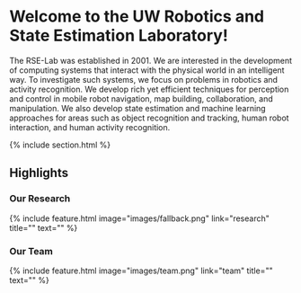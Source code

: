 ---
---

# Welcome to the UW Robotics and State Estimation Laboratory! 

The RSE-Lab was established in 2001. We are interested in the development of computing systems that interact with the physical world in an intelligent way. To investigate such systems, we focus on problems in robotics and activity recognition. We develop rich yet efficient techniques for perception and control in mobile robot navigation, map building, collaboration, and manipulation. We also develop state estimation and machine learning approaches for areas such as object recognition and tracking, human robot interaction, and human activity recognition.

{% include section.html %}

## Highlights

<div class="highlights-row">

  <div class="feature-wrapper">
    <h3>Our Research</h3>
    {% include feature.html
      image="images/fallback.png"
      link="research"
      title=""
      text=""
    %}
  </div>

  <div class="feature-wrapper">
    <h3>Our Team</h3>
    {% include feature.html
      image="images/team.png"
      link="team"
      title=""
      text=""
    %}
  </div>

</div>
